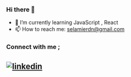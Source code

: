 ### Hi there 👋

- 🌱 I’m currently learning JavaScript , React
- 📫 How to reach me: selamierdn@gmail.com

### Connect with me ;

## [![linkedin](https://img.shields.io/badge/Linkedin-000000?style=for-the-badge&logo=Linkedin&logoColor=white)](https://www.linkedin.com/in/selami-erden-a54154226/)




